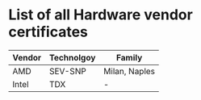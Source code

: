 # List of all Hardware vendor certificates

| Vendor | Technolgoy | Family |
| ------ | ------ | ------ |
| AMD | SEV-SNP | Milan, Naples | 
| Intel | TDX  | - |
